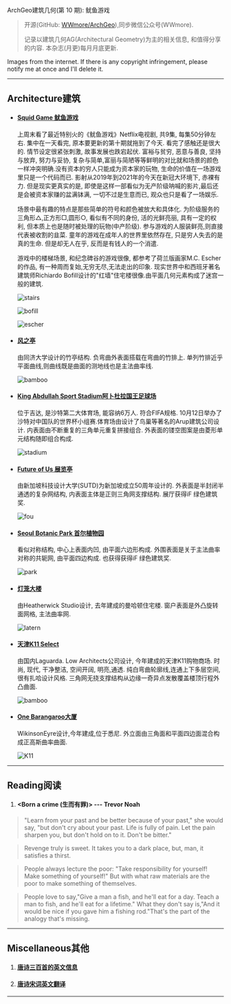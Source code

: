 ArchGeo建筑几何(第 10 期): 鱿鱼游戏

> 开源(GitHub: [WWmore/ArchGeo](https://github.com/wwmore/ArchGeo)),同步微信公众号(WWmore).
>
> 记录以建筑几何AG(Architectural Geometry)为主的相关信息, 和值得分享的内容.
> 本杂志(月更)每月月底更新.

Images from the internet. If there is any copyright infringement, please notify me at once and I'll delete it.

------



## Architecture建筑

- #### [Squid Game 鱿鱼游戏](https://www.archdaily.cn/cn/970339/you-yu-you-xi-ji-jian-mei-xue-yu-ya-po-xing-kong-jian)

  上周末看了最近特别火的《鱿鱼游戏》Netflix电视剧, 共9集, 每集50分钟左右. 集中在一天看完, 原本要更新的第十期就拖到了今天. 看完了感触还是很大的. 情节设定很紧张刺激, 故事发展也跌宕起伏. 富裕与贫穷, 恶意与善良, 坚持与放弃, 努力与妥协, 复杂与简单,富丽与简陋等等鲜明的对比就和场景的颜色一样冲突明确.没有资本的穷人只能成为资本家的玩物, 生命的价值在一场游戏里只是一个代码而已. 影射从2019年到2021年的今天在新冠大环境下, 赤裸有力. 但是现实更真实的是, 即使是这样一部看似为无产阶级呐喊的影片,最后还是会被资本家赚的盆满钵满, 一切不过是生意而已, 观众也只是看了一场娱乐.

  场景中最有趣的特点是那些简单的符号和颜色被放大和具体化. 为阶级服务的三角形△,正方形□,圆形○, 看似有不同的身份, 活的光鲜亮丽, 具有一定的权利, 但本质上也是随时被处理的玩物(中产阶级). 参与游戏的人服装鲜亮,则直接代表被收割的韭菜. 童年的游戏在成年人的世界里依然存在, 只是穷人失去的是真的生命. 但是却无人在乎, 反而是有钱人的一个消遣. 

  游戏中的楼梯场景, 和纪念碑谷的游戏很像, 都参考了荷兰版画家M.C. Escher的作品, 有一种周而复始,无穷无尽,无法走出的印象. 现实世界中和西班牙著名建筑师Richiardo Bofill设计的"红墙"住宅楼很像.由平面几何元素构成了迷宫一般的建筑.

  ![stairs](/asset/2021-10/stairs.png)

  ![bofill](/asset/2021-10/bofill.png)

  ![escher](/asset/2021-10/escher.png)

  

- #### [风之亭](https://www.archdaily.cn/cn/970427/zhu-jie-gou-feng-zhi-ting-tong-ji-da-xue-jian-zhu-yu-cheng-shi-gui-hua-xue-yuan)

  由同济大学设计的竹亭结构. 负弯曲外表面搭载在弯曲的竹排上. 单列竹排近乎平面曲线,则曲线既是曲面的测地线也是主法曲率线.

  ![bamboo](/asset/2021-10/bamboo.png)

  

- #### [King Abdullah Sport Stadium阿卜杜拉国王足球场](http://www.kasc.com/en)

  位于吉达, 是沙特第二大体育场, 能容纳6万人. 符合FIFA规格. 10月12日举办了沙特对中国队的世界杯小组赛.体育场由设计了鸟巢等著名的Arup建筑公司设计. 内表面由不断重复的三角单元重复拼接组合. 外表面的镂空图案是由菱形单元结构随即组合构成.

  ![stadium](/asset/2021-10/stadium.png)

  

- #### [Future of Us 展览亭](https://archello.com/project/future-of-us-exhibition-pavilion)

  由新加坡科技设计大学(SUTD)为新加坡成立50周年设计的. 外表面是半封闭半通透的复杂网结构, 内表面主体是正则三角网支撑结构. 展厅获得iF 绿色建筑奖. 

  ![fou](/asset/2021-10/future_of_us.png)

  

- #### [Seoul Botanic Park 首尔植物园](https://ifworlddesignguide.com/entry/310644-seoul-botanic-park?utm_medium=website&utm_source=archdaily.com)

  看似对称结构, 中心上表面内凹, 由平面六边形构成. 外围表面是关于主法曲率对称的共轭网, 由平面四边构成. 也获得获得iF 绿色建筑奖. 

  ![park](/asset/2021-10/seoul_botanic_park.png)

  

- #### [灯笼大楼](https://www.archdaily.cn/cn/968686/deng-long-da-lou-heatherwick-studio)

  由Heatherwick Studio设计, 去年建成的曼哈顿住宅楼. 窗户表面是外凸旋转面网格, 主法曲率网.

  ![latern](/asset/2021-10/灯笼大楼.png)

  

- #### [天津K11 Select](https://www.archdaily.cn/cn/969910/tian-jin-k11-select-lla)

  由国内Laguarda. Low Architects公司设计, 今年建成的天津K11购物商场. 时尚, 现代, 干净整洁, 空间开阔, 明亮,通透. 纯白弯曲轮廓线,连通上下多层空间, 很有扎哈设计风格. 三角网无挠支撑结构从边缘一奇异点发散覆盖楼顶行程外凸曲面.

  ![bamboo](/asset/2021-10/bamboo.png)

  

- #### [One Barangaroo大厦](https://www.archdaily.cn/cn/969918/one-barangarooda-sha-wilkinsoneyre)

  WikinsonEyre设计,今年建成,位于悉尼. 外立面由三角面和平面四边面混合构成正高斯曲率曲面.

  ![K11](/asset/2021-10/K11.png)

------



## Reading阅读

1. #### <Born a crime (生而有罪)> --- Trevor Noah

> "Learn from your past and be better because of your past," she would say, "but don't cry about your past. Life is fully of pain. Let the pain sharpen you, but don't hold on to it. Don't be bitter."

> Revenge truly is sweet. It takes you to a dark place, but, man, it satisfies a thirst.

> People always lecture the poor: "Take responsibility for yourself! Make something of yourself!" But with what raw materials are the poor to make something of themselves.

> People love to say,"Give a man a fish, and he'll eat for a day. Teach a man to fish, and he'll eat for a lifetime." What they don't say is,"And it would be nice if you gave him a fishing rod."That's the part of the analogy that's missing.

------



## Miscellaneous其他

1. #### [唐诗三百首的英文信息](https://tingsong-ou.github.io/300-Tang-Poems/)

2. #### [唐诗宋词英文翻译](https://28utscprojects.wordpress.com/)






------



